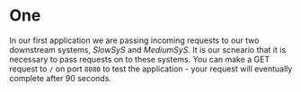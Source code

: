 # One

In our first application we are passing incoming requests to our two downstream systems, *SlowSyS* and 
*MediumSyS*. It is our scneario that it is necessary to pass requests on to these systems. You can make a GET
request to `/` on port `8080` to test the application - your request will eventually complete after 90 seconds.